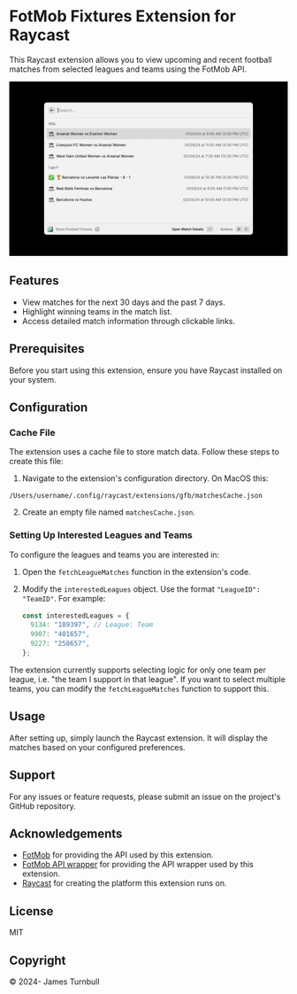 # FotMob Fixtures Extension for Raycast

This Raycast extension allows you to view upcoming and recent football matches from selected leagues and teams using the FotMob API.

![screenshot](./metadata/screenshot.png)

## Features

- View matches for the next 30 days and the past 7 days.
- Highlight winning teams in the match list.
- Access detailed match information through clickable links.

## Prerequisites

Before you start using this extension, ensure you have Raycast installed on your system.

## Configuration

### Cache File

The extension uses a cache file to store match data. Follow these steps to create this file:

1. Navigate to the extension's configuration directory. On MacOS this:

```
/Users/username/.config/raycast/extensions/gfb/matchesCache.json
```

2. Create an empty file named `matchesCache.json`.

### Setting Up Interested Leagues and Teams

To configure the leagues and teams you are interested in:

1. Open the `fetchLeagueMatches` function in the extension's code.
2. Modify the `interestedLeagues` object. Use the format `"LeagueID": "TeamID"`. For example:

   ```javascript
   const interestedLeagues = {
     9134: "189397", // League: Team
     9907: "401657",
     9227: "258657",
   };
   ```

The extension currently supports selecting logic for only one team per league, i.e. "the team I support in that league". If you want to select multiple teams, you can modify the `fetchLeagueMatches` function to support this.

## Usage

After setting up, simply launch the Raycast extension. It will display the matches based on your configured preferences.

## Support

For any issues or feature requests, please submit an issue on the project's GitHub repository.

## Acknowledgements

- [FotMob](https://www.fotmob.com/) for providing the API used by this extension.
- [FotMob API wrapper](https://github.com/bgrnwd/fotmob) for providing the API wrapper used by this extension.
- [Raycast](https://raycast.com/) for creating the platform this extension runs on.

## License

MIT

## Copyright

© 2024- James Turnbull
